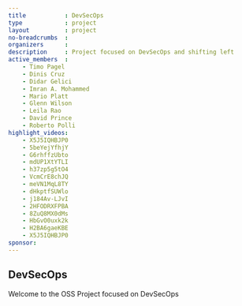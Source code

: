 ```yaml
---
title           : DevSecOps
type            : project
layout          : project
no-breadcrumbs  :
organizers      :  
description     : Project focused on DevSecOps and shifting left
active_members  :
    - Timo Pagel
    - Dinis Cruz
    - Didar Gelici
    - Imran A. Mohammed
    - Mario Platt
    - Glenn Wilson
    - Leila Rao
    - David Prince
    - Roberto Polli
highlight_videos:
    - X5J5IQHBJP0
    - 5beYejYfhjY
    - G6rhffzUbto
    - mdUP1XtYTLI
    - h37zp5g5tO4
    - VcmCrE8chJQ
    - meVN1MqL8TY
    - dHkptfSUWlo
    - j184Av-LJvI
    - 2HFODRXFPBA
    - 8ZuQ8MX0dMs
    - HbGvO0uxk2k
    - H2BA6gaeKBE
    - X5J5IQHBJP0
sponsor: 
---
```


## DevSecOps

Welcome to the OSS Project focused on  DevSecOps
